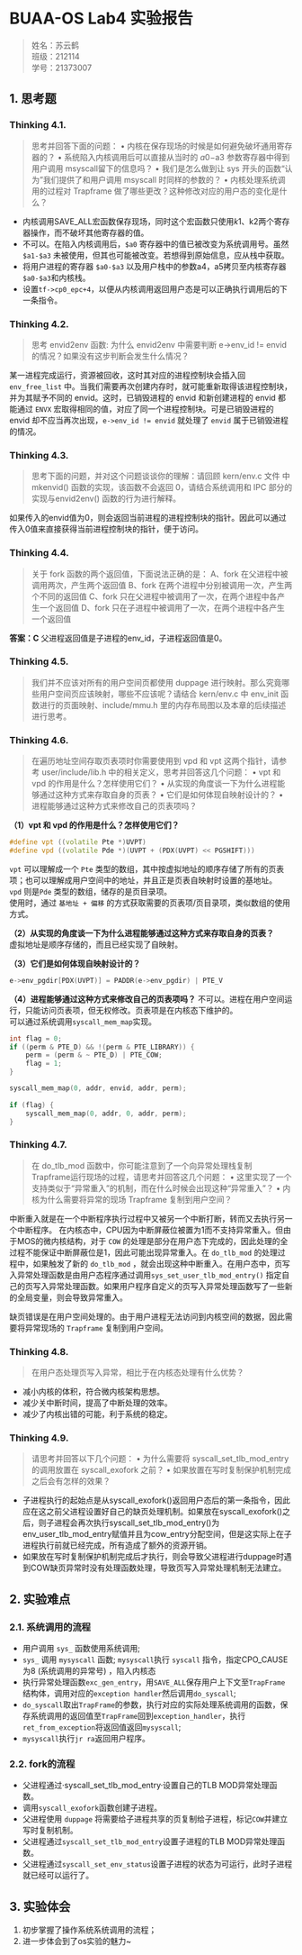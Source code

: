 # BUAA-OS Lab4 实验报告

> 姓名：苏云鹤  
> 班级：212114  
> 学号：21373007  

## 1. 思考题

### Thinking 4.1. 
> 思考并回答下面的问题：
> • 内核在保存现场的时候是如何避免破坏通用寄存器的？
> • 系统陷入内核调用后可以直接从当时的 $a0-$a3 参数寄存器中得到用户调用 msyscall留下的信息吗？
> • 我们是怎么做到让 sys 开头的函数“认为”我们提供了和用户调用 msyscall 时同样的参数的？
> • 内核处理系统调用的过程对 Trapframe 做了哪些更改？这种修改对应的用户态的变化是什么？

- 内核调用SAVE_ALL宏函数保存现场，同时这个宏函数只使用$k1、$k2两个寄存器操作，而不破坏其他寄存器的值。
- 不可以。在陷入内核调用后，`$a0` 寄存器中的值已被改变为系统调用号。虽然 `$a1-$a3` 未被使用，但其也可能被改变。若想得到原始信息，应从栈中获取。
- 将用户进程的寄存器 `$a0-$a3` 以及用户栈中的参数a4，a5拷贝至内核寄存器`$a0-$a3`和内核栈。
- 设置`tf->cp0_epc+4`，以便从内核调用返回用户态是可以正确执行调用后的下一条指令。

### Thinking 4.2. 
> 思考 envid2env 函数: 为什么 envid2env 中需要判断 e->env_id != envid的情况？如果没有这步判断会发生什么情况？ 

某一进程完成运行，资源被回收，这时其对应的进程控制块会插入回 `env_free_list` 中。当我们需要再次创建内存时，就可能重新取得该进程控制块，并为其赋予不同的 envid。这时，已销毁进程的 envid 和新创建进程的 envid 都能通过 `ENVX` 宏取得相同的值，对应了同一个进程控制块。可是已销毁进程的 envid 却不应当再次出现，`e->env_id != envid` 就处理了 `envid` 属于已销毁进程的情况。

### Thinking 4.3. 
> 思考下面的问题，并对这个问题谈谈你的理解：请回顾 kern/env.c 文件
中 mkenvid() 函数的实现，该函数不会返回 0，请结合系统调用和 IPC 部分的实现与envid2env() 函数的行为进行解释。 

如果传入的envid值为0，则会返回当前进程的进程控制块的指针。因此可以通过传入0值来直接获得当前进程控制块的指针，便于访问。

### Thinking 4.4. 
> 关于 fork 函数的两个返回值，下面说法正确的是：
> A、fork 在父进程中被调用两次，产生两个返回值
> B、fork 在两个进程中分别被调用一次，产生两个不同的返回值
> C、fork 只在父进程中被调用了一次，在两个进程中各产生一个返回值
> D、fork 只在子进程中被调用了一次，在两个进程中各产生一个返回值 

**答案：C**
父进程返回值是子进程的env_id，子进程返回值是0。

### Thinking 4.5. 
> 我们并不应该对所有的用户空间页都使用 duppage 进行映射。那么究竟哪些用户空间页应该映射，哪些不应该呢？请结合 kern/env.c 中 env_init 函数进行的页面映射、include/mmu.h 里的内存布局图以及本章的后续描述进行思考。

### Thinking 4.6. 
> 在遍历地址空间存取页表项时你需要使用到 vpd 和 vpt 这两个指针，请参考 user/include/lib.h 中的相关定义，思考并回答这几个问题：
> • vpt 和 vpd 的作用是什么？怎样使用它们？
> • 从实现的角度谈一下为什么进程能够通过这种方式来存取自身的页表？
> • 它们是如何体现自映射设计的？
> • 进程能够通过这种方式来修改自己的页表项吗？

**（1）vpt 和 vpd 的作用是什么？怎样使用它们？**

```cpp
#define vpt ((volatile Pte *)UVPT)
#define vpd ((volatile Pde *)(UVPT + (PDX(UVPT) << PGSHIFT)))
```
`vpt` 可以理解成一个 `Pte` 类型的数组，其中按虚拟地址的顺序存储了所有的页表项；也可以理解成用户空间中的地址，并且正是页表自映射时设置的基地址。  
`vpd` 则是`Pde` 类型的数组，储存的是页目录项。  
使用时，通过 `基地址 + 偏移` 的方式获取需要的页表项/页目录项，类似数组的使用方式。  

**（2）从实现的角度谈一下为什么进程能够通过这种方式来存取自身的页表？**  
虚拟地址是顺序存储的，而且已经实现了自映射。

**（3）它们是如何体现自映射设计的？**
```cpp
e->env_pgdir[PDX(UVPT)] = PADDR(e->env_pgdir) | PTE_V
```

**（4）进程能够通过这种方式来修改自己的页表项吗？**
不可以。进程在用户空间运行，只能访问页表项，但无权修改。页表项是在内核态下维护的。  
可以通过系统调用`syscall_mem_map`实现。  
```cpp
int flag = 0;
if ((perm & PTE_D) && !(perm & PTE_LIBRARY)) {
	perm = (perm & ~ PTE_D) | PTE_COW;
	flag = 1;
}

syscall_mem_map(0, addr, envid, addr, perm);
	
if (flag) {
	syscall_mem_map(0, addr, 0, addr, perm);
}
```

### Thinking 4.7. 
> 在 do_tlb_mod 函数中，你可能注意到了一个向异常处理栈复制 Trapframe运行现场的过程，请思考并回答这几个问题：
> • 这里实现了一个支持类似于“异常重入”的机制，而在什么时候会出现这种“异常重入”？
> • 内核为什么需要将异常的现场 Trapframe 复制到用户空间？

中断重入就是在一个中断程序执行过程中又被另一个中断打断，转而又去执行另一个中断程序。
在内核态中，CPU因为中断屏蔽位被置为1而不支持异常重入。但由于MOS的微内核结构，对于 `COW` 的处理是部分在用户态下完成的，因此处理的全过程不能保证中断屏蔽位是1，因此可能出现异常重入。在 `do_tlb_mod` 的处理过程中，如果触发了新的 `do_tlb_mod` ，就会出现这种中断重入。在用户态中，页写入异常处理函数是由用户态程序通过调用`sys_set_user_tlb_mod_entry()` 指定自己的页写入异常处理函数。如果用户程序自定义的页写入异常处理函数写了一些新的全局变量，则会导致异常重入。  
  
缺页错误是在用户空间处理的。由于用户进程无法访问到内核空间的数据，因此需要将异常现场的 `Trapframe` 复制到用户空间。

### Thinking 4.8. 
> 在用户态处理页写入异常，相比于在内核态处理有什么优势？ 

- 减小内核的体积，符合微内核架构思想。
- 减少关中断时间，提高了中断处理的效率。
- 减少了内核出错的可能，利于系统的稳定。

### Thinking 4.9. 
> 请思考并回答以下几个问题：
• 为什么需要将 syscall_set_tlb_mod_entry 的调用放置在 syscall_exofork 之前？
• 如果放置在写时复制保护机制完成之后会有怎样的效果？

- 子进程执行的起始点是从syscall_exofork()返回用户态后的第一条指令，因此应在这之前父进程设置好自己的缺页处理机制。如果放在syscall_exofork()之后，则子进程会再次执行syscall_set_tlb_mod_entry()为env_user_tlb_mod_entry赋值并且为cow_entry分配空间，但是这实际上在子进程执行前就已经完成，所有造成了额外的资源开销。  
- 如果放在写时复制保护机制完成后才执行，则会导致父进程进行duppage时遇到COW缺页异常时没有处理函数处理，导致页写入异常处理机制无法建立。

## 2. 实验难点

### 2.1. 系统调用的流程
- 用户调用 `sys_` 函数使用系统调用;
- `sys_` 调用 `mysyscall` 函数; `mysyscall`执行 `syscall` 指令，指定CPO_CAUSE为8 (系统调用的异常号) ，陷入内核态
- 执行异常处理函数`exc_gen_entry`，用`SAVE_ALL`保存用户上下文至`TrapFrame`结构体，调用对应的`exception handler`然后调用`do_syscall`;
- `do_syscall`取出`TrapFrame`的参数，执行对应的实际处理系统调用的函数，保存系统调用的返回值至`TrapFrame`回到`exception_handler`，执行`ret_from_exception`将返回值返回`mysyscall`;
- `mysyscall`执行`jr ra`返回用户程序。

### 2.2. fork的流程
- 父进程通过·syscall_set_tlb_mod_entry·设置自己的TLB MOD异常处理函数。
- 调用`syscall_exofork`函数创建子进程。
- 父进程使用 `duppage` 将需要给子进程共享的页复制给子进程，标记`COW`并建立写时复制机制。
- 父进程通过`syscall_set_tlb_mod_entry`设置子进程的TLB MOD异常处理函数。
- 父进程通过`syscall_set_env_status`设置子进程的状态为可运行，此时子进程就已经可以运行了。

## 3. 实验体会
1. 初步掌握了操作系统系统调用的流程；
2. 进一步体会到了os实验的魅力~